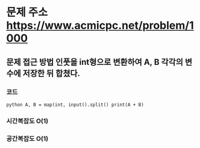 # 문제 주소 https://www.acmicpc.net/problem/1000 

## 문제 접근 방법 인풋을 int형으로 변환하여 A, B 각각의 변수에 저장한 뒤 합쳤다. 

### 코드 
```
python A, B = map(int, input().split() print(A + B) 
``` 
### 시간복잡도 O(1) 
### 공간복잡도 O(1)
